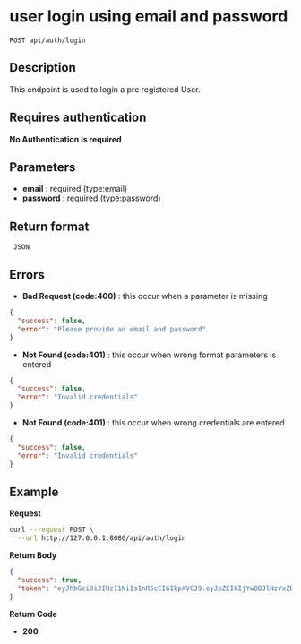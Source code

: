 # user login using email and password
    POST api/auth/login

## Description
This endpoint is used to login a pre registered User.


## Requires authentication

**No Authentication is required**

## Parameters

- **email** : required (type:email)
- **password** : required (type:password)

## Return format

     JSON

## Errors

- **Bad Request (code:400)** : this occur when a parameter is missing

```json
{
  "success": false,
  "error": "Please provide an email and password"
}
```

- **Not Found (code:401)** : this occur when wrong format parameters is entered

```json
{
  "success": false,
  "error": "Invalid credentials"
}
```



- **Not Found (code:401)** : this occur when wrong credentials are entered

```json
{
  "success": false,
  "error": "Invalid credentials"
}
```

## Example

**Request**

```bash
curl --request POST \
  --url http://127.0.0.1:8080/api/auth/login
```

**Return Body**

```json
{
  "success": true,
  "token": "eyJhbGciOiJIUzI1NiIsInR5cCI6IkpXVCJ9.eyJpZCI6IjYwODJlNzYxZDdmM2QzOWFlZWRmNTJhZCIsImlhdCI6MTYxOTYwNzkzMSwiZXhwIjoxNjIyMTk5OTMxfQ.VoBnIqWwGWjK5pu-4X8sgrWw4DMjLLMDTdnomBkLnbQ"
}
```

**Return Code**

- **200**

